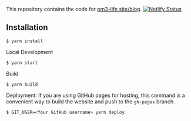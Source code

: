 This repository contains the code for [pm3-life site/blog](https://pm3.life).
[![Netlify Status](https://api.netlify.com/api/v1/badges/d68543d9-3319-4c46-83b9-42fdbba2b984/deploy-status)](https://app.netlify.com/sites/pm3-life/deploys)
## Installation
```
$ yarn install
```
Local Development
```
$ yarn start
```
Build
```
$ yarn build
```
Deployment:
If you are using GitHub pages for hosting, this command is a convenient way to build the website and push to the `gh-pages` branch.

```
$ GIT_USER=<Your GitHub username> yarn deploy
```